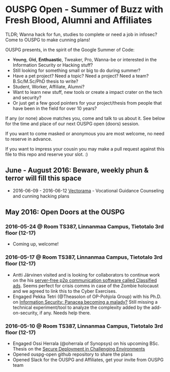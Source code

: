 # OUSPG Open - Summer of Buzz with Fresh Blood, Alumni and Affiliates

TLDR; Wanna hack for fun, studies to complete or need a job in infosec? Come to OUSPG to make cunning plans!

OUSPG presents, in the spirit of the Google Summer of Code:

 * ~~Young~~, ~~Old~~, **Enthuastic**, Tweaker, Pro, Wanna-be or interested in the Information Security or Hacking stuff?
 * Still looking for something small or big to do during summer?
 * Have a pet project? Need a topic? Need a project? Need a team? B.Sc/M.Sc/PhD thesis to write?
 * Student, Worker, Affiliate, Alumni?
 * Want to learn new stuff, new tools or create a impact crater on the tech and security?
 * Or just get a few good pointers for your project/thesis from people that have been in the field for over 10 years?

If any (or none) above matches you, come and talk to us about it. See below for the time and place of our next OUSPG open (doors) session.

If you want to come masked or anonymous you are most welcome, no need to reserve in advance.

If you want to impress your cousin you may make a pull request against this file to this repo and reserve your slot. :)

## June - August 2016: Beware, weekly phun & terror will fill this space

 * 2016-06-09 - 2016-06-12 [Vectorama](http://vectorama.info) - Vocational Guidance Counseling and cunning hacking plans

## May 2016: Open Doors at the OUSPG

### 2016-05-24 @ Room TS387, Linnanmaa Campus, Tietotalo 3rd floor (12-17)

 * Coming up, welcome!

### 2016-05-17 @ Room TS387, Linnanmaa Campus, Tietotalo 3rd floor (12-17)

 * Antti Järvinen visited and is looking for collaborators to continue
 work on the his [server-free p2p communication software called Classified ads](http://katiska.org/classified-ads/). Seems perfect for crisis comms
 in case of the Zombie holocaust and we agreed to link this to the Cyber
 Exercises.
 * Engaged Pekka Tetri (@Theasolon of OP-Pohjola Group) with his Ph.D. on [Information Security: Panacea becoming a malady?](https://github.co/ouspg/secmalady/) Still missing a technical experiment/tool to analyze the complexity added by the add-on-security, if any. Needs help there.

### 2016-05-10 @ Room TS387, Linnanmaa Campus, Tietotalo 3rd floor (12-17)

 * Engaged Ossi Herrala (@oherrala of Synopsys) on his upcoming BSc. Thesis on the [Secure Deployment in Challenging Environments](https://github.com/ouspg/secudep/)
 * Opened ouspg-open github repository to share the plans
 * Opened Slack for the OUSPG and Affiliates, get your invite from OUSPG team
